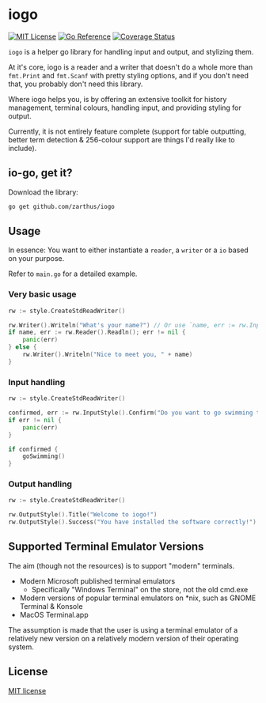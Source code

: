 # iogo 

[![MIT License](https://img.shields.io/badge/License-MIT-blue.svg)](LICENSE)
[![Go Reference](https://pkg.go.dev/badge/github.com/Zarthus/iogo.svg)](https://pkg.go.dev/github.com/Zarthus/iogo/v2)
[![Coverage Status](https://coveralls.io/repos/github/Zarthus/iogo/badge.svg)](https://coveralls.io/github/Zarthus/iogo)

`iogo` is a helper go library for handling input and output, and stylizing them.

At it's core, iogo is a reader and a writer that doesn't do a whole more than
`fmt.Print` and `fmt.Scanf` with pretty styling options, and if you don't need that, 
you probably don't need this library.

Where iogo helps you, is by offering an extensive toolkit for history management, 
terminal colours, handling input, and providing styling for output.

Currently, it is not entirely feature complete (support for table outputting, 
better term detection & 256-colour support are things I'd really like to include).

## io-go, get it?

Download the library:

```bash
go get github.com/zarthus/iogo
```

## Usage

In essence: You want to either instantiate a `reader`, a `writer`
or a `io` based on your purpose.

Refer to `main.go` for a detailed example.

### Very basic usage

```go
rw := style.CreateStdReadWriter()

rw.Writer().Writeln("What's your name?") // Or use `name, err := rw.InputStyle().Prompt(...)`
if name, err := rw.Reader().Readln(); err != nil {
    panic(err)
} else {
    rw.Writer().Writeln("Nice to meet you, " + name)
}
```

### Input handling

```go
rw := style.CreateStdReadWriter()

confirmed, err := rw.InputStyle().Confirm("Do you want to go swimming today?", iogo.Options{Default: "y"})
if err != nil {
    panic(err)
}

if confirmed {
    goSwimming()
}
```

### Output handling

```go
rw := style.CreateStdReadWriter()

rw.OutputStyle().Title("Welcome to iogo!")
rw.OutputStyle().Success("You have installed the software correctly!")
```

## Supported Terminal Emulator Versions

The aim (though not the resources) is to support "modern" terminals.


- Modern Microsoft published terminal emulators
  - Specifically "Windows Terminal" on the store, not the old cmd.exe
- Modern versions of popular terminal emulators on *nix, such as GNOME Terminal & Konsole
- MacOS Terminal.app
 
The assumption is made that the user is using a terminal emulator of a relatively new version
  on a relatively modern version of their operating system.

## License

[MIT license](LICENSE)
